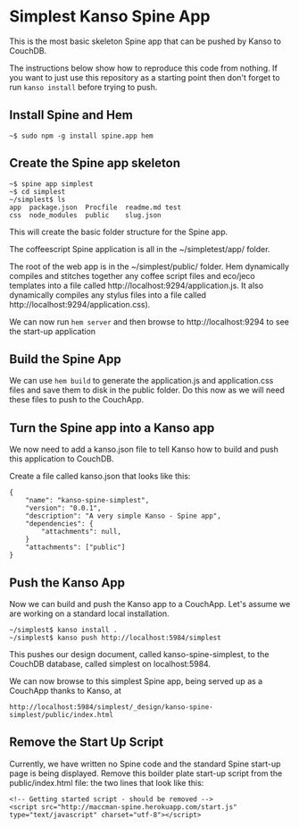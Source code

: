 # Simplest Kanso Spine App

This is the most basic skeleton Spine app that can be pushed by Kanso to CouchDB.

The instructions below show how to reproduce this code from nothing.  If you want to just use this repository as a starting point then don't forget to run `kanso install` before trying to push.

## Install Spine and Hem
    ~$ sudo npm -g install spine.app hem

## Create the Spine app skeleton

    ~$ spine app simplest
    ~$ cd simplest
    ~/simplest$ ls
    app  package.json  Procfile  readme.md test
    css  node_modules  public    slug.json

This will create the basic folder structure for the Spine app.

The coffeescript Spine application is all in the ~/simpletest/app/ folder.

The root of the web app is in the ~/simplest/public/ folder.  Hem dynamically compiles and stitches together any coffee script files and eco/jeco templates into a file called http://localhost:9294/application.js.  It also dynamically compiles any stylus files into a file called http://localhost:9294/application.css).

We can now run `hem server` and then browse to http://localhost:9294 to see the start-up application

## Build the Spine App

We can use `hem build` to generate the application.js and application.css files and save them to disk in the public folder.  Do this now as we will need these files to push to the CouchApp.

## Turn the Spine app into a Kanso app

We now need to add a kanso.json file to tell Kanso how to build and push this application to CouchDB.

Create a file called kanso.json that looks like this:

    {
        "name": "kanso-spine-simplest",
        "version": "0.0.1",
        "description": "A very simple Kanso - Spine app",
        "dependencies": {
            "attachments": null,
        }
        "attachments": ["public"]
    }

## Push the Kanso App

Now we can build and push the Kanso app to a CouchApp.  Let's assume we are working on a standard local installation.

    ~/simplest$ kanso install .
    ~/simplest$ kanso push http://localhost:5984/simplest

This pushes our design document, called kanso-spine-simplest, to the CouchDB database, called simplest on localhost:5984.

We can now browse to this simplest Spine app, being served up as a CouchApp thanks to Kanso, at
    
    http://localhost:5984/simplest/_design/kanso-spine-simplest/public/index.html

## Remove the Start Up Script

Currently, we have written no Spine code and the standard Spine start-up page is being displayed. Remove this boilder plate start-up script from the public/index.html file: the two lines that look like this:

    <!-- Getting started script - should be removed -->
    <script src="http://maccman-spine.herokuapp.com/start.js" type="text/javascript" charset="utf-8"></script>

